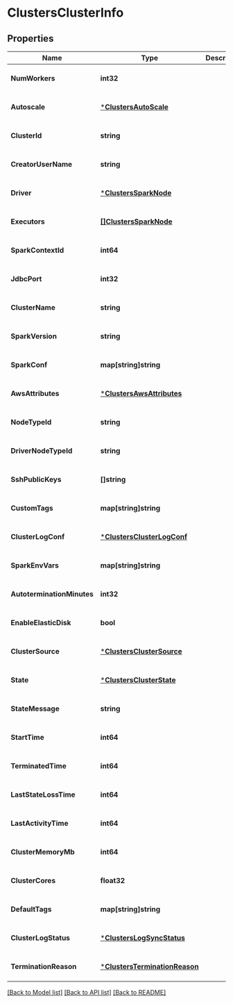 # ClustersClusterInfo

## Properties
Name | Type | Description | Notes
------------ | ------------- | ------------- | -------------
**NumWorkers** | **int32** |  | [optional] [default to null]
**Autoscale** | [***ClustersAutoScale**](ClustersAutoScale.md) |  | [optional] [default to null]
**ClusterId** | **string** |  | [optional] [default to null]
**CreatorUserName** | **string** |  | [optional] [default to null]
**Driver** | [***ClustersSparkNode**](ClustersSparkNode.md) |  | [optional] [default to null]
**Executors** | [**[]ClustersSparkNode**](ClustersSparkNode.md) |  | [optional] [default to null]
**SparkContextId** | **int64** |  | [optional] [default to null]
**JdbcPort** | **int32** |  | [optional] [default to null]
**ClusterName** | **string** |  | [optional] [default to null]
**SparkVersion** | **string** |  | [optional] [default to null]
**SparkConf** | **map[string]string** |  | [optional] [default to null]
**AwsAttributes** | [***ClustersAwsAttributes**](ClustersAwsAttributes.md) |  | [optional] [default to null]
**NodeTypeId** | **string** |  | [optional] [default to null]
**DriverNodeTypeId** | **string** |  | [optional] [default to null]
**SshPublicKeys** | **[]string** |  | [optional] [default to null]
**CustomTags** | **map[string]string** |  | [optional] [default to null]
**ClusterLogConf** | [***ClustersClusterLogConf**](ClustersClusterLogConf.md) |  | [optional] [default to null]
**SparkEnvVars** | **map[string]string** |  | [optional] [default to null]
**AutoterminationMinutes** | **int32** |  | [optional] [default to null]
**EnableElasticDisk** | **bool** |  | [optional] [default to null]
**ClusterSource** | [***ClustersClusterSource**](ClustersClusterSource.md) |  | [optional] [default to null]
**State** | [***ClustersClusterState**](ClustersClusterState.md) |  | [optional] [default to null]
**StateMessage** | **string** |  | [optional] [default to null]
**StartTime** | **int64** |  | [optional] [default to null]
**TerminatedTime** | **int64** |  | [optional] [default to null]
**LastStateLossTime** | **int64** |  | [optional] [default to null]
**LastActivityTime** | **int64** |  | [optional] [default to null]
**ClusterMemoryMb** | **int64** |  | [optional] [default to null]
**ClusterCores** | **float32** |  | [optional] [default to null]
**DefaultTags** | **map[string]string** |  | [optional] [default to null]
**ClusterLogStatus** | [***ClustersLogSyncStatus**](ClustersLogSyncStatus.md) |  | [optional] [default to null]
**TerminationReason** | [***ClustersTerminationReason**](ClustersTerminationReason.md) |  | [optional] [default to null]

[[Back to Model list]](../README.md#documentation-for-models) [[Back to API list]](../README.md#documentation-for-api-endpoints) [[Back to README]](../README.md)


